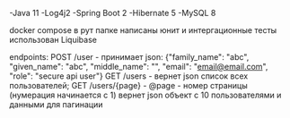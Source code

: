 -Java 11
-Log4j2
-Spring Boot 2
-Hibernate 5
-MySQL 8

docker compose в рут папке
написаны юнит и интергационные тесты
использован Liquibase

endpoints:
POST /user - принимает json:
  {"family_name": "abc",
   "given_name": "abc",
   "middle_name": "", 
   "email": "email@email.com",
   "role": "secure api user"}
GET /users - вернет json список всех пользователей;
GET /users/{page} - @page - номер страницы (нумерация начинается с 1)
                    вернет json объект с 10 пользователями и данными для пагинации
                    
